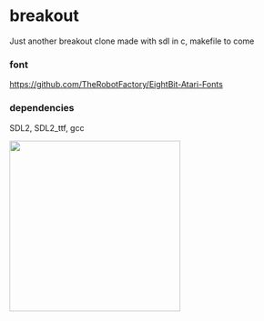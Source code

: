 # breakout
Just another breakout clone made with sdl in c, makefile to come

### font
https://github.com/TheRobotFactory/EightBit-Atari-Fonts

### dependencies
SDL2, SDL2_ttf, gcc


<img src="https://raw.githubusercontent.com/HonusDaniel/personalsite/gh-pages/images/breakout.jpg" width="300" />

